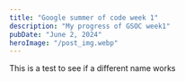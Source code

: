```yaml
---
title: "Google summer of code week 1"
description: "My progress of GSOC week1"
pubDate: "June 2, 2024"
heroImage: "/post_img.webp"
---
```

This is a test to see if a different name works